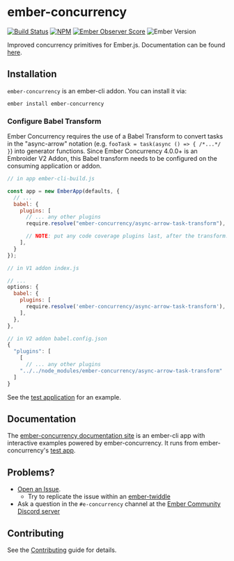 # ember-concurrency

[![Build Status][build-status-img]][build-status-link]
[![NPM][npm-badge-img]][npm-badge-link]
[![Ember Observer Score][ember-observer-badge]][ember-observer-url]
![Ember Version][ember-version]

Improved concurrency primitives for Ember.js. Documentation can be
found [here](http://ember-concurrency.com).

## Installation

`ember-concurrency` is an ember-cli addon. You can install it via:

    ember install ember-concurrency

### Configure Babel Transform

Ember Concurrency requires the use of a Babel Transform to convert tasks in the "async-arrow" notation (e.g. `fooTask = task(async () => { /*...*/ }`) into generator functions. Since Ember Concurrency 4.0.0+ is an Embroider V2 Addon, this Babel transform needs to be configured on the consuming application or addon.

```js
// in app ember-cli-build.js

const app = new EmberApp(defaults, {
  // ...
  babel: {
    plugins: [
      // ... any other plugins
      require.resolve("ember-concurrency/async-arrow-task-transform"),

      // NOTE: put any code coverage plugins last, after the transform.
    ],
  }
});

// in V1 addon index.js

// ...
options: {
  babel: {
    plugins: [
      require.resolve('ember-concurrency/async-arrow-task-transform'),
    ],
  },
},

// in V2 addon babel.config.json
{
  "plugins": [
    [
      // ... any other plugins
    "../../node_modules/ember-concurrency/async-arrow-task-transform"
  ]
}
```

See the [test application](https://github.com/machty/ember-concurrency/blob/master/packages/test-app/ember-cli-build.js) for an example.

## Documentation

The [ember-concurrency documentation site](http://ember-concurrency.com) is an ember-cli app
with interactive examples powered by ember-concurrency. It runs from
ember-concurrency's [test app](https://github.com/machty/ember-concurrency/tree/master/packages/test-app/app).

## Problems?

- [Open an Issue](https://github.com/machty/ember-concurrency/issues).
  - Try to replicate the issue within an [ember-twiddle][twiddle-starter]
- Ask a question in the `#e-concurrency` channel at the [Ember Community Discord server](https://discord.gg/zT3asNS)

## Contributing

See the [Contributing](CONTRIBUTING.md) guide for details.

[build-status-img]: https://github.com/machty/ember-concurrency/workflows/CI/badge.svg
[build-status-link]: https://github.com/machty/ember-concurrency
[npm-badge-img]: https://badge.fury.io/js/ember-concurrency.svg
[npm-badge-link]: http://badge.fury.io/js/ember-concurrency
[ember-observer-badge]: http://emberobserver.com/badges/ember-concurrency.svg
[ember-observer-url]: http://emberobserver.com/addons/ember-concurrency
[ember-version]: https://img.shields.io/badge/Ember-3.8+-brightgreen.svg
[twiddle-starter]: https://ember-twiddle.com/b2b0c016f4df24261381487b60c707f3?numColumns=2&openFiles=templates.application.hbs%2Ctemplates.application.hbs
